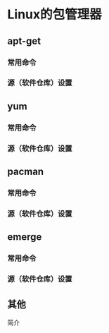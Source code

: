 # Linux的包管理器

## apt-get
### 常用命令
### 源（软件仓库）设置
## yum

### 常用命令
### 源（软件仓库）设置
## pacman
### 常用命令
### 源（软件仓库）设置
## emerge
### 常用命令
### 源（软件仓库）设置
## 其他
简介